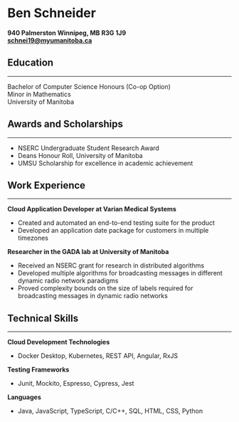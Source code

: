 # Ben Schneider
**940 Palmerston Winnipeg, MB R3G 1J9  
schnei19@myumanitoba.ca**
## Education 
-----
 Bachelor of Computer Science Honours (Co-op Option)  
 Minor in Mathematics  
 University of Manitoba

## Awards and Scholarships 
-----
- NSERC Undergraduate Student Research Award   
- Deans Honour Roll, University of Manitoba
- UMSU Scholarship for excellence in academic achievement      

## Work Experience
---
**Cloud Application Developer at Varian Medical Systems**  
- Created and automated an end-to-end testing suite for the product
- Developed an application date package for customers in multiple timezones

**Researcher in the GADA lab at University of Manitoba**
-	Received an NSERC grant for research in distributed algorithms
- Developed multiple algorithms for broadcasting messages in different dynamic radio network paradigms
- Proved complexity bounds on the size of labels required for broadcasting messages in dynamic radio networks

## Technical Skills
----  
**Cloud Development Technologies**
- Docker Desktop, Kubernetes, REST API, Angular, RxJS  

**Testing Frameworks**
- Junit, Mockito, Espresso, Cypress, Jest  

**Languages**
- Java, JavaScript, TypeScript, C/C++, SQL, HTML, CSS, Python
